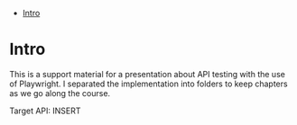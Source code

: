  
- [Intro](#intro)

# Intro

This is a support material for a presentation about API testing with the use of Playwright. I separated the implementation into folders to keep chapters as we go along the course.

Target API: INSERT 



